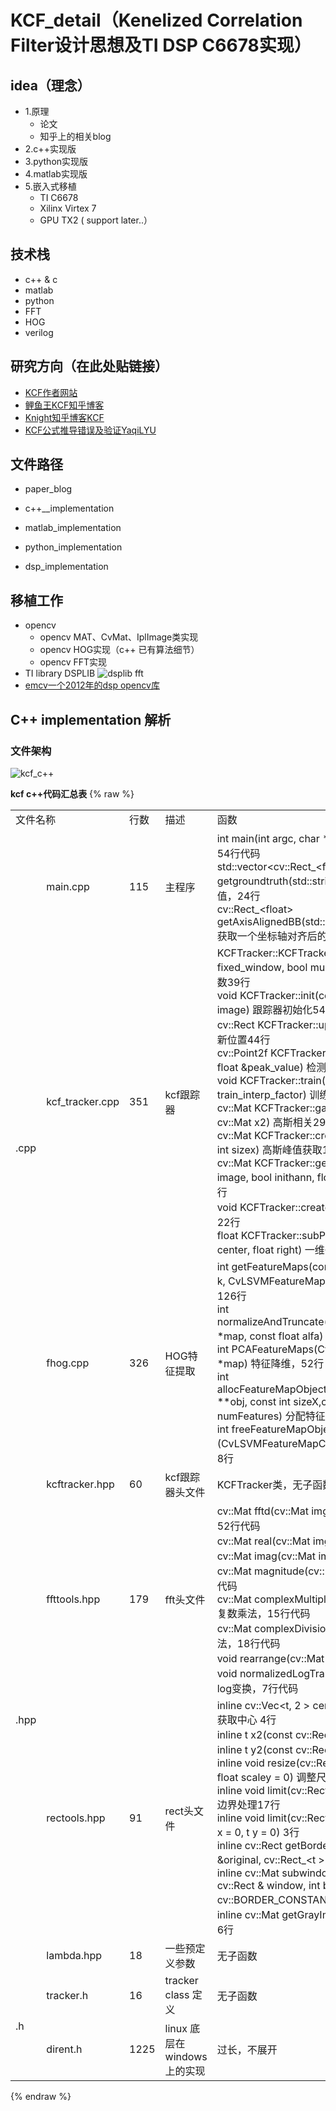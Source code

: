 # KCF_detail（Kenelized Correlation Filter设计思想及TI DSP C6678实现）

## idea（理念）

* 1.原理
  * 论文
  * 知乎上的相关blog
* 2.c++实现版
* 3.python实现版
* 4.matlab实现版
* 5.嵌入式移植
  * TI C6678
  * Xilinx Virtex 7 
  * GPU TX2 ( support later..）

## 技术栈

* c++ & c
* matlab
* python
* FFT
* HOG
* verilog


## 研究方向（在此处贴链接）

* [KCF作者网站](http://www.robots.ox.ac.uk/~joao/)
* [鲤鱼王KCF知乎博客](https://zhuanlan.zhihu.com/p/26685032)
* [Knight知乎博客KCF](https://zhuanlan.zhihu.com/p/33543297)
* [KCF公式推导错误及验证YaqiLYU](https://zhuanlan.zhihu.com/p/26766703)

## 文件路径

* paper_blog

* c++__implementation

* matlab_implementation

* python_implementation

* dsp_implementation


## 移植工作
* opencv
  * opencv  MAT、CvMat、IplImage类实现
  * opencv  HOG实现（c++ 已有算法细节）
  * opencv  FFT实现
* TI library DSPLIB
  ![dsplib  fft](https://zhangxin-1258487717.cos.ap-beijing.myqcloud.com/dsplib_fft.jpg) 
* [emcv一个2012年的dsp opencv库](https://github.com/zhangxin6/emcv)

## C++ implementation 解析

### 文件架构

![kcf_c++](https://zhangxin-1258487717.cos.ap-beijing.myqcloud.com/kcf_detail_file_dir.jpg) 

**kcf c++代码汇总表**
{% raw %}

<table>
  <tr>   
    <td colspan="2">文件名称</td>
    <td>行数</td>
    <td>描述</td>    
    <td>函数</td>
  </tr>
  <tr>
    <td rowspan="3">.cpp</td>
    <td>main.cpp</td>
    <td>115</td>
    <td>主程序</td>
    <td>
       int main(int argc, char * argv[]) 函数入口，主程序，54行代码<br>
       std::vector&lt;cv::Rect_&lt;float&gt;&gt; getgroundtruth(std::string txt_file) 获取目标位置真值，24行<br>
       cv::Rect_&lt;float&gt; getAxisAlignedBB(std::vector&lt;cv::Point2f&gt; polygon) 获取一个坐标轴对齐后的矩形框，15行
    </td>
  </tr>
  <tr>
  <td>kcf_tracker.cpp</td>
  <td>351</td>
  <td>kcf跟踪器</td>
  <td>
     KCFTracker::KCFTracker(bool hog, bool fixed_window, bool multiscale, bool lab) 跟踪器构造函数39行<br>
     void KCFTracker::init(const cv::Rect &amp;roi, cv::Mat image) 跟踪器初始化54行<br>
     cv::Rect KCFTracker::update(cv::Mat image) 跟踪器更新位置44行 <br>
     cv::Point2f KCFTracker::detect(cv::Mat z, cv::Mat x, float &amp;peak_value) 检测21行<br>
     void KCFTracker::train(cv::Mat x, float train_interp_factor) 训练15行<br>
     cv::Mat KCFTracker::gaussianCorrelation(cv::Mat x1, cv::Mat x2) 高斯相关29行<br>
     cv::Mat KCFTracker::createGaussianPeak(int sizey, int sizex) 高斯峰值获取16行<br>
     cv::Mat KCFTracker::getFeatures(const cv::Mat &amp; image, bool inithann, float scale_adjust) 特征获取120行<br>
     void KCFTracker::createHanningMats() 初始化汉明窗22行<br>
     float KCFTracker::subPixelPeak(float left, float center, float right) 一维子峰值计算10行<br>
  </td>
  </tr>
  <tr>
  <td>fhog.cpp</td>
  <td>326</td>
  <td>HOG特征提取</td>
  <td>
     int getFeatureMaps(const IplImage* image, const int k, CvLSVMFeatureMapCaskade **map) 获取特征图126行<br>
     int normalizeAndTruncate(CvLSVMFeatureMapCaskade *map, const float alfa) 归一化及截断，85行<br>
     int PCAFeatureMaps(CvLSVMFeatureMapCaskade *map) 特征降维，52行<br>
     int allocFeatureMapObject(CvLSVMFeatureMapCaskade **obj, const int sizeX,const int sizeY, const int numFeatures) 分配特征表14行<br>
     int freeFeatureMapObject (CvLSVMFeatureMapCaskade **obj) 释放特征表空间8行<br>
  </td>
  </tr>
  <tr>
    <td rowspan="4">.hpp</td>
    <td>kcftracker.hpp</td>
    <td>60</td>
    <td>kcf跟踪器头文件</td>
    <td>
      KCFTracker类，无子函数<br>
    </td>
 </tr>
 <tr>		
    <td>ffttools.hpp</td>
    <td>179</td>
    <td>fft头文件</td>
    <td>
       cv::Mat fftd(cv::Mat img, bool backwards) 快速FFT，52行代码<br>
       cv::Mat real(cv::Mat img) 获取复数实部，6行代码<br>
       cv::Mat imag(cv::Mat img) 获取复数虚部，6行代码<br>
       cv::Mat magnitude(cv::Mat img) 获取复数模值，10行代码<br>
       cv::Mat complexMultiplication(cv::Mat a, cv::Mat b) 复数乘法，15行代码<br>
       cv::Mat complexDivision(cv::Mat a, cv::Mat b) 复数除法，18行代码<br>
       void rearrange(cv::Mat &amp;) 图像重排，19行代码<br>
       void normalizedLogTransform(cv::Mat &amp;img)  归一化log变换，7行代码<br>
    </td>
  </tr>
  <tr>
    <td>rectools.hpp</td>
    <td>91</td>
    <td>rect头文件</td>
    <td>
       inline cv::Vec&lt;t, 2 &gt; center(const cv::Rect_&lt;t&gt; &amp;rect) 获取中心 4行<br>
       inline t x2(const cv::Rect_&lt;t&gt; &amp;rect) 4行<br>
       inline t y2(const cv::Rect_&lt;t&gt; &amp;rect) 4行<br>
       inline void resize(cv::Rect_&lt;t&gt; &amp;rect, float scalex, float scaley = 0) 调整尺寸10行<br>
       inline void limit(cv::Rect_&lt;t&gt; &amp;rect, cv::Rect_&lt;t&gt; limit) 边界处理17行<br> 
       inline void limit(cv::Rect_&lt;t&gt; &amp;rect, t width, t height, t x = 0, t y = 0) 3行<br>
       inline cv::Rect getBorder(const cv::Rect_&lt;t &gt; &amp;original, cv::Rect_&lt;t &gt; &amp; limited) 获取边界10行<br>
       inline cv::Mat subwindow(const cv::Mat &amp;in, const cv::Rect &amp; window, int borderType = cv::BORDER_CONSTANT) 子窗口14行<br>
       inline cv::Mat getGrayImage(cv::Mat img) 获取灰度图6行<br> 
    </td>
  </tr>
  <tr>
     <td>lambda.hpp</td>
    <td>18</td>
    <td>一些预定义参数</td>
    <td>
       无子函数<br>
    </td>
  </tr>
  <tr>
    <td rowspan="2">.h</td>
    <td>tracker.h</td>
    <td>16</td>
    <td>tracker class 定义</td>
    <td>
       无子函数<br>
    </td>
  </tr> 
  <tr>
    <td>dirent.h</td>
    <td>1225</td>
    <td>linux 底层在windows上的实现</td>
    <td>
       过长，不展开<br>
    </td>
  </tr>  
</table>
{% endraw %}

